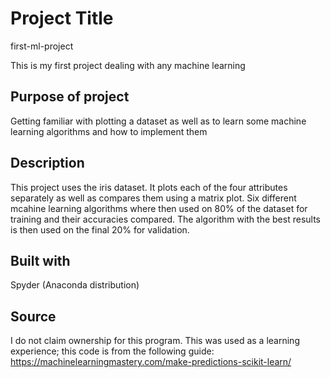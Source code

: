 # Project Title
first-ml-project

This is my first project dealing with any machine learning

## Purpose of project
Getting familiar with plotting a dataset as well as to learn some machine learning algorithms and how to implement them

## Description
This project uses the iris dataset. It plots each of the four attributes separately as well as compares them using a matrix plot.
Six different mcahine learning algorithms where then used on 80% of the dataset for training and their accuracies compared.
The algorithm with the best results is then used on the final 20% for validation.

## Built with
Spyder (Anaconda distribution)

## Source
I do not claim ownership for this program. This was used as a learning experience; this code is from the following guide:
https://machinelearningmastery.com/make-predictions-scikit-learn/
